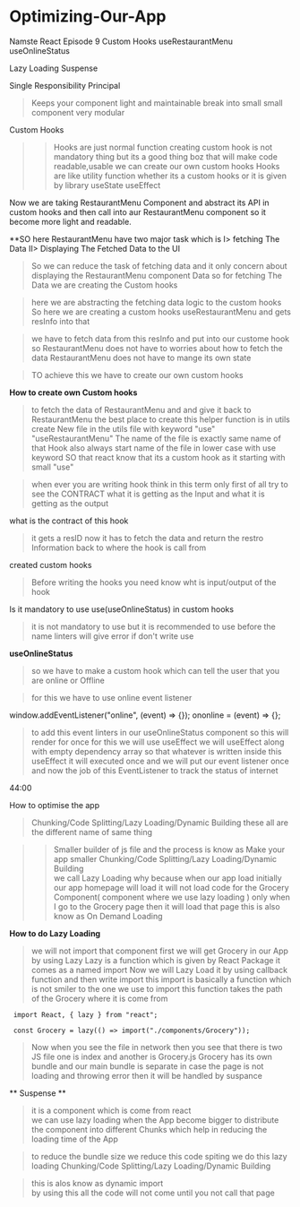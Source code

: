 # Optimizing-Our-App
Namste React Episode 9
Custom Hooks
  useRestaurantMenu
  useOnlineStatus
  
Lazy Loading
  Suspense

Single Responsibility Principal 
>Keeps your component light and maintainable
>break into small small component
>very modular  


Custom Hooks
>> Hooks are just normal function
>creating custom hook is not mandatory thing
 but its a good thing boz that will make code readable,usable
>we can create our own custom hooks 
>Hooks are like utility function whether its a custom hooks or it is given by library useState useEffect

Now we are taking RestaurantMenu Component and abstract its API in custom hooks 
and then call into aur RestaurantMenu component so it become more light and readable.

 
**SO here RestaurantMenu have two major task which is 
     I> fetching The Data
	 II> Displaying The Fetched Data to the UI

>So we can reduce the task of fetching data and it only concern about displaying the  RestaurantMenu component Data
>so for fetching The Data we are creating the Custom hooks 

>here we are abstracting the fetching data logic to the custom hooks
>So here we are creating a custom hooks useRestaurantMenu and gets resInfo into that 

>we have to fetch data from this resInfo and put into our custome hook
>so RestaurantMenu does not have to worries about how to fetch the data 
>RestaurantMenu does not have to mange its own state 

>TO achieve this we have to create our own custom hooks 

<b>How to create own Custom hooks </b>
>to fetch the data of RestaurantMenu and and give it back to RestaurantMenu 
>the best place to create this helper function is in utils 
> create New file in the utils file with keyword "use"
>"useRestaurantMenu"
>The name of the file is exactly same name of that Hook
>also always start name of the file in lower case with use keyword
> SO that react know that its a custom hook as it starting with small "use"

>when ever you are writing hook think in this term only first of all try to see the CONTRACT
 what it is getting as the Input and what it is getting as the output
 
what is the contract of this hook
> it gets a resID now it has to fetch the data and return the restro Information back to where the hook is call from
<useRestaurantMenu/>

created  custom hooks

>Before writing the hooks you need know wht is input/output of the hook

<!-------------------------------------------------------------------->

Is it mandatory to use use(useOnlineStatus) in custom hooks 
> it is not mandatory to use but it is recommended to use before the name 
> linters will give error if don't write use

**useOnlineStatus**
>so we have to make a custom hook which can tell the user that you are online or Offline 

>for this we have to use online event listener

window.addEventListener("online", (event) => {});
ononline = (event) => {};

> to add this event linters in our useOnlineStatus component
> so this will render for once for this we will use useEffect
> we will useEffect along with empty dependency array
>so that whatever is written inside this useEffect it will executed once 
> and we will put our event listener once and now the job of this
  EventListener to track the status of internet 
  
  44:00
<!-------------------------------------------------------------------->

How to optimise the app 
>Chunking/Code Splitting/Lazy Loading/Dynamic Building
>these all are the different name of same thing


>>Smaller builder of js file and the process is know as 
>Make your app smaller 
>>Chunking/Code Splitting/Lazy Loading/Dynamic Building  
>we call Lazy Loading why because when our app load initially our app homepage will load
 it will not load code for the Grocery Component( component where we use lazy loading ) 
 only when I go to the Grocery page then it will load that page 
 this is also know as On Demand Loading
 
<b>How to do Lazy Loading</b>

>we will not import that component first 
>we will get Grocery in our App by using Lazy
>Lazy is a function which is given by React Package 
>it comes as a named import
>Now we will Lazy Load it by using callback function and then write import
>this import is basically a function which is not smiler to the one we use to import
>this function takes the path of the Grocery where it is come from

     import React, { lazy } from "react";
	 
     const Grocery = lazy(() => import("./components/Grocery"));  

>Now when you see the file in network then you see that there is two JS file one is index and another 
 is Grocery.js
>Grocery has its own bundle and our main bundle is separate
>in case the page is not loading and throwing error then it will be handled by suspance 


** Suspense **
> it is a component which is come from react    
> we can use lazy loading when the App become bigger
   to distribute the component into different Chunks 
   which help in reducing the loading time of the App
   
> to reduce the bundle size we reduce this code spiting we 
  do this lazy loading Chunking/Code Splitting/Lazy Loading/Dynamic Building
    
>this is alos know as dynamic import   
>by using this all the code will not come until you not call that page 
